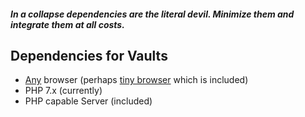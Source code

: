 ##### In a collapse dependencies are the ***literal devil***.  Minimize them and integrate them at all costs.

## Dependencies for Vaults
* [Any](https://stackoverflow.com/questions/12438911/is-php-universal-in-all-browsers) browser (perhaps [tiny browser](https://github.com/GiverofMemory/tiny-browser) which is included)
* PHP 7.x (currently)
* PHP capable Server (included)

